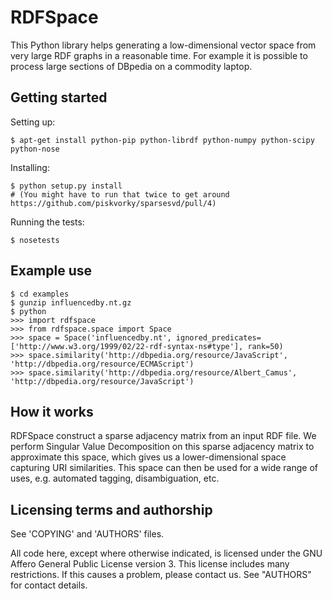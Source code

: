 RDFSpace
========

This Python library helps generating a low-dimensional vector space from very large RDF graphs in a reasonable time.
For example it is possible to process large sections of DBpedia on a commodity laptop.

Getting started
---------------

Setting up:

    $ apt-get install python-pip python-librdf python-numpy python-scipy python-nose

Installing:
 
    $ python setup.py install
    # (You might have to run that twice to get around https://github.com/piskvorky/sparsesvd/pull/4)

Running the tests:

    $ nosetests

Example use
-----------

    $ cd examples
    $ gunzip influencedby.nt.gz
    $ python
    >>> import rdfspace
    >>> from rdfspace.space import Space
    >>> space = Space('influencedby.nt', ignored_predicates=['http://www.w3.org/1999/02/22-rdf-syntax-ns#type'], rank=50)
    >>> space.similarity('http://dbpedia.org/resource/JavaScript', 'http://dbpedia.org/resource/ECMAScript')
    >>> space.similarity('http://dbpedia.org/resource/Albert_Camus', 'http://dbpedia.org/resource/JavaScript')

How it works
------------

RDFSpace construct a sparse adjacency matrix from an input RDF file.
We perform Singular Value Decomposition on this sparse adjacency matrix
to approximate this space, which gives us a lower-dimensional space
capturing URI similarities. This space can then be used for a wide range
of uses, e.g. automated tagging, disambiguation, etc.


Licensing terms and authorship
------------------------------

See 'COPYING' and 'AUTHORS' files.

All code here, except where otherwise indicated, is licensed under
the GNU Affero General Public License version 3. This license includes
many restrictions. If this causes a problem, please contact us.
See "AUTHORS" for contact details.
